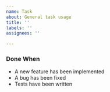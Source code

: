 ```yaml
---
name: Task
about: General task usage
title: ''
labels: ''
assignees: ''

---
```


### Done When
* A new feature has been implemented
* A bug has been fixed
* Tests have been written

